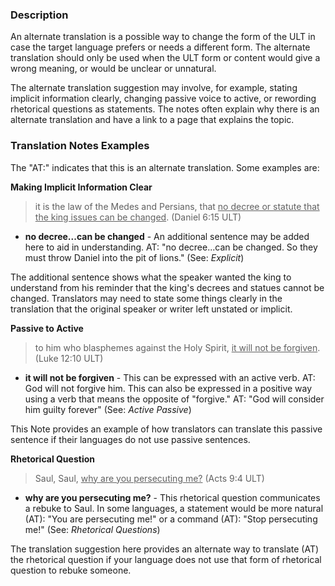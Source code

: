 
### Description

An alternate translation is a possible way to change the form of the ULT in case the target language prefers or needs a different form. The alternate translation should only be used when the ULT form or content would give a wrong meaning, or would be unclear or unnatural.

The alternate translation suggestion may involve, for example, stating implicit information clearly, changing passive voice to active, or rewording rhetorical questions as statements. The notes often explain why there is an alternate translation and have a link to a page that explains the topic.

### Translation Notes Examples

The "AT:" indicates that this is an alternate translation. Some examples are:

**Making Implicit Information Clear**

>it is the law of the Medes and Persians, that <u>no decree or statute that the king issues can be changed</u>. (Daniel 6:15 ULT)


* **no decree...can be changed** - An additional sentence may be added here to aid in understanding. AT: "no decree...can be changed. So they must throw Daniel into the pit of lions." (See: *Explicit*)

The additional sentence shows what the speaker wanted the king to understand from his reminder that the king's decrees and statues cannot be changed. Translators may need to state some things clearly in the translation that the original speaker or writer left unstated or implicit.

**Passive to Active**

>to him who blasphemes against the Holy Spirit, <u>it will not be forgiven</u>. (Luke 12:10 ULT)


* **it will not be forgiven** - This can be expressed with an active verb. AT: God will not forgive him. This can also be expressed in a positive way using a verb that means the opposite of "forgive." AT: "God will consider him guilty forever" (See: *Active Passive*)

This Note provides an example of how translators can translate this passive sentence if their languages do not use passive sentences.

**Rhetorical Question**

>Saul, Saul, <u>why are you persecuting me?</u> (Acts 9:4 ULT)


* **why are you persecuting me?** - This rhetorical question communicates a rebuke to Saul. In some languages, a statement would be more natural (AT): "You are persecuting me!" or a command (AT): "Stop persecuting me!" (See: *Rhetorical Questions*)

The translation suggestion here provides an alternate way to translate (AT) the rhetorical question if your language does not use that form of rhetorical question to rebuke someone.